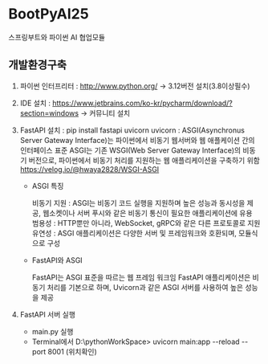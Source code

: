 # BootPyAI25
스프링부트와 파이썬 AI 협업모듈

## 개발환경구축

1. 파이썬 인터프리터 : http://www.python.org/ -> 3.12버전 설치(3.8이상필수)

2. IDE 설치 : https://www.jetbrains.com/ko-kr/pycharm/download/?section=windows -> 커뮤니티 설치

3. FastAPI 설치 : pip install fastapi uvicorn uvicorn : ASGI(Asynchronus Server Gateway Interface)는 파이썬에서 비동기 웹서버와 웹 애플케이션 간의 인터페이스 표준 ASGI는 기존 WSGI(Web Server Gateway Interface)의 비동기 버전으로, 파이썬에서 비동기 처리를 지원하는 웹 애플리케이션을 구축하기 위함 https://velog.io/@hwaya2828/WSGI-ASGI

   - ASGI 특징

      비동기 지원 : ASGI는 비동기 코드 실행을 지원하며 높은 성능과 동시성을 제공, 웹소켓이나 서버 푸시와 같은 비동기 통신이 필요한 애플리케이션에 유용 <br>
      범용성 : HTTP뿐만 아니라, WebSocket, gRPC와 같은 다른 프로토콜로 지원 <br>
      유연성 : ASGI 애플리케이션은 다양한 서버 및 프레임워크와 호환되며, 모듈식으로 구성
   
   - FastAPI와 ASGI
   
      FastAPI는 ASGI 표준을 따르는 웹 프레임 워크임
      FastAPI 애플리케이션은 비동기 처리를 기본으로 하며, Uvicorn과 같은 ASGI 서버를 사용하여 높은 성능을 제공

4. FastAPI 서버 실행
   - main.py 실행
   - Terminal에서 D:\pythonWorkSpace> uvicorn main:app --reload --port 8001 (위치확인)
